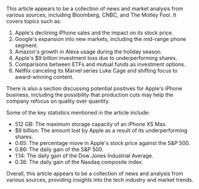 This article appears to be a collection of news and market analysis from various sources, including Bloomberg, CNBC, and The Motley Fool. It covers topics such as:

1. Apple's declining iPhone sales and the impact on its stock price.
2. Google's expansion into new markets, including the mid-range phone segment.
3. Amazon's growth in Alexa usage during the holiday season.
4. Apple's $9 billion investment loss due to underperforming shares.
5. Comparisons between ETFs and mutual funds as investment options.
6. Netflix canceling its Marvel series Luke Cage and shifting focus to award-winning content.

There is also a section discussing potential positives for Apple's iPhone business, including the possibility that production cuts may help the company refocus on quality over quantity.

Some of the key statistics mentioned in the article include:

* 512 GB: The maximum storage capacity of an iPhone XS Max.
* $9 billion: The amount lost by Apple as a result of its underperforming shares.
* 0.65: The percentage move in Apple's stock price against the S&P 500.
* 0.86: The daily gain of the S&P 500.
* 1.14: The daily gain of the Dow Jones Industrial Average.
* 0.38: The daily gain of the Nasdaq composite index.

Overall, this article appears to be a collection of news and analysis from various sources, providing insights into the tech industry and market trends.